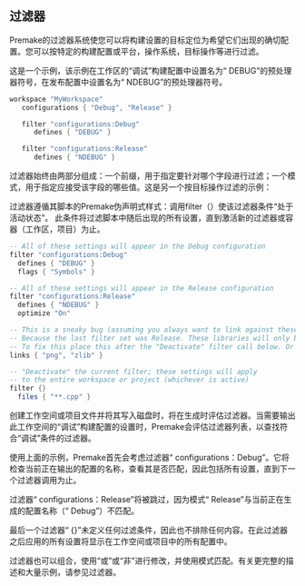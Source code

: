 ## 过滤器

Premake的过滤器系统使您可以将构建设置的目标定位为希望它们出现的确切配置。您可以按特定的构建配置或平台，操作系统，目标操作等进行过滤。

这是一个示例，该示例在工作区的“调试”构建配置中设置名为“ DEBUG”的预处理器符号，在发布配置中设置名为“ NDEBUG”的预处理器符号。

```lua
workspace "MyWorkspace"
   configurations { "Debug", "Release" }

   filter "configurations:Debug"
      defines { "DEBUG" }

   filter "configurations:Release"
      defines { "NDEBUG" }
```

过滤器始终由两部分组成：一个前缀，用于指定要针对哪个字段进行过滤；一个模式，用于指定应接受该字段的哪些值。这是另一个按目标操作过滤的示例：

过滤器遵循其脚本的Premake伪声明式样式：调用filter（）使该过滤器条件“处于活动状态”。 此条件将过滤脚本中随后出现的所有设置，直到激活新的过滤器或容器（工作区，项目）为止。

```lua
-- All of these settings will appear in the Debug configuration
filter "configurations:Debug"
  defines { "DEBUG" }
  flags { "Symbols" }

-- All of these settings will appear in the Release configuration
filter "configurations:Release"
  defines { "NDEBUG" }
  optimize "On"

-- This is a sneaky bug (assuming you always want to link against these lib files).
-- Because the last filter set was Release. These libraries will only be linked for release.
-- To fix this place this after the "Deactivate" filter call below. Or before any filter calls.
links { "png", "zlib" }

-- "Deactivate" the current filter; these settings will apply
-- to the entire workspace or project (whichever is active)
filter {}
  files { "**.cpp" }
```

创建工作空间或项目文件并将其写入磁盘时，将在生成时评估过滤器。当需要输出此工作空间的“调试”构建配置的设置时，Premake会评估过滤器列表，以查找符合“调试”条件的过滤器。

使用上面的示例，Premake首先会考虑过滤器“ configurations：Debug”。它将检查当前正在输出的配置的名称，查看其是否匹配，因此包括所有设置，直到下一个过滤器调用为止。

过滤器“ configurations：Release”将被跳过，因为模式“ Release”与当前正在生成的配置名称（“ Debug”）不匹配。

最后一个过滤器“ {}”未定义任何过滤条件，因此也不排除任何内容。在此过滤器之后应用的所有设置将显示在工作空间或项目中的所有配置中。

过滤器也可以组合，使用“或”或“非”进行修改，并使用模式匹配。有关更完整的描述和大量示例，请参见过滤器。